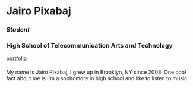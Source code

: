 # Jairo Pixabaj
### _Student_
### **High School of Telecommunication Arts and Technology**
[portfolio](https://jairop2409.github.io/)
####
My name is Jairo Pixabaj, I grew up in Brooklyn, NY since 2008. One cool fact about me is I'm a sophomore in high school and like to listen to music
